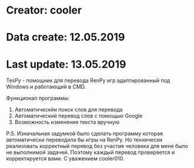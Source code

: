 # Creator: cooler
# Data create: 12.05.2019
# Last update: 13.05.2019

TesPy - помощник для перевода RenPy игр адаптированный под Windows и работающий в CMD.

Функционал программы:
1) Автоматическйи поиск слов для перевода
2) Автоматический перевод слов с помощью Google
3) Возможность изменения текста вручную

P.S. Изначальная задумкой было сделать программу которая автоматически переводила бы игры на RenPy.
Но технически реализовать корректный перевод без участия человека для меня было не выполнимой задачей.
Поэтому каждый перевод проверяется и корректируется вами. С уважением cooler010.
